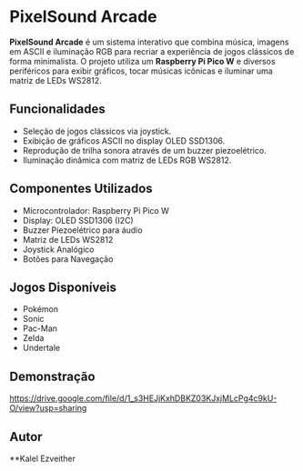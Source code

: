 # PixelSound Arcade  

**PixelSound Arcade** é um sistema interativo que combina música, imagens em ASCII e iluminação RGB para recriar a experiência de jogos clássicos de forma minimalista. O projeto utiliza um **Raspberry Pi Pico W** e diversos periféricos para exibir gráficos, tocar músicas icônicas e iluminar uma matriz de LEDs WS2812.  

## Funcionalidades  
- Seleção de jogos clássicos via joystick.  
- Exibição de gráficos ASCII no display OLED SSD1306.  
- Reprodução de trilha sonora através de um buzzer piezoelétrico.  
- Iluminação dinâmica com matriz de LEDs RGB WS2812.  

## Componentes Utilizados  
- Microcontrolador: Raspberry Pi Pico W  
- Display: OLED SSD1306 (I2C)  
- Buzzer Piezoelétrico para áudio  
- Matriz de LEDs WS2812  
- Joystick Analógico  
- Botões para Navegação  

## Jogos Disponíveis  
- Pokémon  
- Sonic  
- Pac-Man  
- Zelda  
- Undertale  

## Demonstração  
https://drive.google.com/file/d/1_s3HEJjKxhDBKZ03KJxjMLcPg4c9kU-O/view?usp=sharing

## Autor
**Kalel Ezveither
